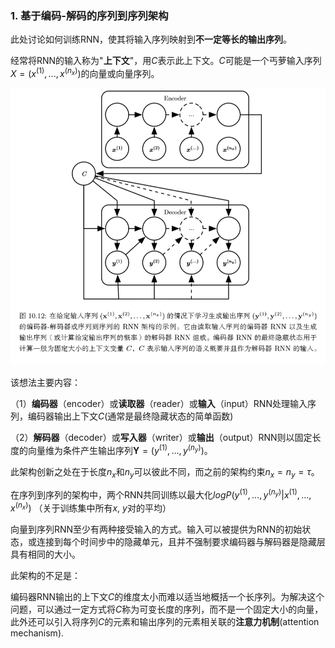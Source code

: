 ### 1. 基于编码-解码的序列到序列架构

此处讨论如何训练RNN，使其将输入序列映射到**不一定等长的输出序列**。

经常将RNN的输入称为"**上下文**"，用$C$表示此上下文。$C$可能是一个丐萝输入序列$X=(x^{(1)},...,x^{(n_{x})})$的向量或向量序列。

![编码解码结构](.\img\编码解码结构.png)

该想法主要内容：

（1）**编码器**（encoder）或**读取器**（reader）或**输入**（input）RNN处理输入序列，编码器输出上下文$C$(通常是最终隐藏状态的简单函数)

（2）**解码器**（decoder）或**写入器**（writer）或**输出**（output）RNN则以固定长度的向量维为条件产生输出序列$\boldsymbol{Y}=(y^{(1)}, ...,y^{(n_y)})$。

此架构创新之处在于长度$n_x$和$n_y$可以彼此不同，而之前的架构约束$n_x=n_y=\tau$。

在序列到序列的架构中，两个RNN共同训练以最大化$logP(y^{(1)}, ...,y^{(n_y)}|x^{(1)},...,x^{(n_x)})$ （关于训练集中所有$x$, $y$对的平均）

向量到序列RNN至少有两种接受输入的方式。输入可以被提供为RNN的初始状态，或连接到每个时间步中的隐藏单元，且并不强制要求编码器与解码器是隐藏层具有相同的大小。

此架构的不足是：

编码器RNN输出的上下文$C$的维度太小而难以适当地概括一个长序列。为解决这个问题，可以通过一定方式将$C$称为可变长度的序列，而不是一个固定大小的向量，此外还可以引入将序列$C$的元素和输出序列的元素相关联的**注意力机制**(attention mechanism).

